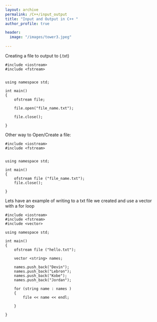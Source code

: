```yaml
---
layout: archive
permalink: /C++/input_output
title: "Input and Output in C++ "
author_profile: true

header:
  image: "/images/tower3.jpeg"
  
---
```



Creating a file to output to (.txt)



    #include <iostream>
    #include <fstream>


    using namespace std;

    int main()
    {
        ofstream file;

        file.open("file_name.txt");  

        file.close();

    }

Other way to Open/Create a file:


    #include <iostream>
    #include <fstream>


    using namespace std;

    int main()
    {
        ofstream file ("file_name.txt");
        file.close();

    }


Lets have an example of writing to a txt file we created and use a vector with a for loop

    #include <iostream>
    #include <fstream>
    #include <vector>

    using namespace std;

    int main()
    {
        ofstream file ("hello.txt"); 

        vector <string> names;

        names.push_back("Devin");
        names.push_back("Lebron");
        names.push_back("Kobe");
        names.push_back("Jordan");

        for (string name : names )
        {
            file << name << endl;

        }

    }
